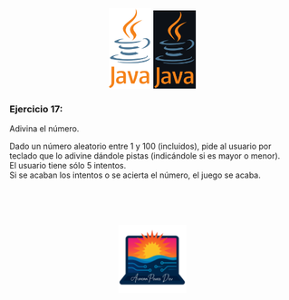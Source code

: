 <p align="center">
  <img src="https://raw.githubusercontent.com/APoves/Java/main/claro.png#gh-light-mode-only" alt="Logo modo claro" width="75">
  <img src="https://raw.githubusercontent.com/APoves/Java/main/oscuro.png#gh-dark-mode-only" alt="Logo modo oscuro" width="75">
</p>


### Ejercicio 17:
Adivina el número.

Dado un número aleatorio entre 1 y 100 (incluidos), pide al usuario por teclado que lo adivine dándole pistas (indicándole si es mayor o menor).
<br>
El usuario tiene sólo 5 intentos.
<br>
Si se acaban los intentos o se acierta el número, el juego se acaba.

<br>
<br>
<br>


<p align="center">
<img src="https://github.com/APoves/APoves/blob/main/logo.png" alt="Mi Logo" width="120"/>
</p>
